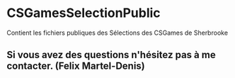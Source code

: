 # CSGamesSelectionPublic
Contient les fichiers publiques des Sélections des CSGames de Sherbrooke

## Si vous avez des questions n'hésitez pas à me contacter. (Felix Martel-Denis)
